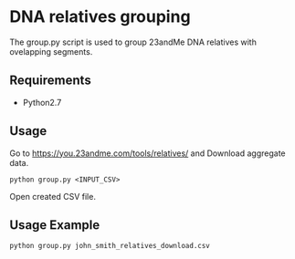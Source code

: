 # DNA relatives grouping
The group.py script is used to group 23andMe DNA relatives with ovelapping segments.

## Requirements
* Python2.7

## Usage
Go to https://you.23andme.com/tools/relatives/ and Download aggregate data.

```
python group.py <INPUT_CSV>
```

Open created CSV file.

## Usage Example
```
python group.py john_smith_relatives_download.csv
```
